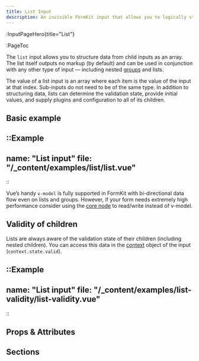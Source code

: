 ```yaml
---
title: List Input
description: An invisible FormKit input that allows you to logically structure your form data as an array.
---
```


:InputPageHero{title="List"}

:PageToc

The `list` input allows you to structure data from child inputs as an array. The list itself outputs no markup (by default) and can be used in conjunction with any other type of input — including nested [groups](/inputs/group) and lists.

The value of a list input is an array where each item is the value of the input at that index. Sub-inputs do not need to be of the same type. In addition to structuring data, lists can determine the validation state, provide initial values, and supply plugins and configuration to all of its children.

## Basic example

::Example
---
name: "List input"
file: "/_content/examples/list/list.vue"
---
::


<callout type="tip" label="Performance">
Vue’s handy <code>v-model</code> is fully supported in FormKit with bi-directional data flow even on lists and groups. However, if your form needs extremely high performance consider using the <a href="/essentials/architecture">core node</a> to read/write instead of v-model.
</callout>

## Validity of children

Lists are always aware of the validation state of their children (including nested children). You can access this data in the [context](/essentials/configuration) object of the input (`context.state.valid`).

::Example
---
name: "List input"
file: "/_content/examples/list-validity/list-validity.vue"
---
::


## Props & Attributes

<reference-table input="list" :data="[{ prop: 'disabled', type: 'Boolean', default: 'false', description: 'Disables all the inputs in the list.'}]" :without="['help', 'label', 'prefix-icon', 'suffix-icon', 'validation', 'validation-visibility', 'validation-label']">
</reference-table>

## Sections

<reference-table type="sectionKeys" primary="section-key" :without="['outer','prefix', 'suffix', 'prefixIcon', 'suffixIcon', 'label','inner','input','help','messages','message']">
</reference-table>
